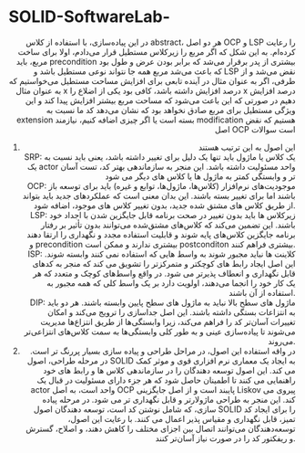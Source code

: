 # SOLID-SoftwareLab-
<div style="text-align: right"> 
در این پیاده‌سازی، با استفاده از کلاس abstract، هر دو اصل OCP و LSP را رعایت کرده‌ام. به این شکل که اگر مربع را زیرکلاس مستطیل قرار می‌دادم، اولا برای ساخت مربع، باید precondition بیشتری از پدر برقرار می‌شد که برابر بودن عرض و طول  بود که باعث می‌شد مربع همه جا نتواند نوعی مستطیل باشد و LSP نقض می‌شد و از طرفی، اگر به عنوان مثال در آینده تابعی برای افزایش مساحت مستطیل می‌خواستیم که به عنوان مثال x درصد افزایش داشته باشد، کافی بود یکی از اضلاع را x درصد افزایش دهیم در صورتی که این باعث می‌شود که مساحت مربع بیشتر افزایش پیدا کند و این ویژگی مستطیل برای مربع صادق نخواهد بود که نشان می‌دهد کد ما نسبت به extension بسته است یا اگر چیزی اضافه کنیم، نیازمند modification هستیم که نقض اصل OCP است
<bold> سوالات </bold>
<ol>
   <li>
     این اصول به این ترتیب هستند
<br> 
<par>
SRP: یک کلاس یا ماژول باید تنها یک دلیل برای تغییر داشته باشد، یعنی باید نسبت به یک actor واحد مسئولیت داشته باشد. این منجر به سازماندهی بهتر کد، تست آسان تر و وابستگی کمتر به ماژول ها یا کلاس های دیگر می شود
</par>
<br> 
<par>
OCP: موجودیت‌های نرم‌افزار (کلاس‌ها، ماژول‌ها، توابع و غیره) باید برای توسعه باز باشند اما برای تغییر بسته باشند. این بدان معنی است که عملکردهای جدید باید بتواند از طریق کلاس های مشتق شده جدید، بدون تغییر کلاس های موجود، اضافه شود.
</par>
<br> 
<par>
LSP: زیرکلاس ها باید بدون تغییر در صحت برنامه قابل جایگزین شدن با اجداد خود باشند. این تضمین می‌کند که کلاس‌های مشتق‌شده می‌توانند بدون تأثیر بر رفتار برنامه جایگزین کلاس‌های پایه شوند و قابلیت استفاده مجدد و نگهداری را ارتقا دهند و precondition بیشتری ندارند و ممکن است postconditon بیشتری فراهم کنند.
</par>
<br> 
<par>
ISP: کلاینت ها نباید مجبور شوند به واسط هایی که استفاده نمی کنند وابسته شوند. این اصل ایجاد رابط های کوچکتر و متمرکزتر را تشویق می کند که منجر به کدهای قابل نگهداری و انعطاف پذیرتر می شود. در واقع واسط‌های کوچک و متعدد که هر یک کار خود را انجما می‌دهند، اولویت دارد بر یک واسط کلی که همه مجبور به استفاده از آن باشند.
</par>
<br> 
<par>
DIP: ماژول های سطح بالا نباید به ماژول های سطح پایین وابسته باشند. هر دو باید به انتزاعات بستگی داشته باشند. این اصل جداسازی را ترویج می‌کند و امکان تغییرات آسان‌تر کد را فراهم می‌کند، زیرا وابستگی‌ها از طریق انتزاع‌ها مدیریت می‌شوند تا پیاده‌سازی عینی و به طور کلی وابستگی‌ها به سمت کلاس‌های انتزاعی‌تر می‌روند.
</par>
   </li>
   <li>
در واقه استفاده این اصول، در مراحل طراحی و پیاده سازی بسیار پررنگ تر است. در مرحله طراحی، اصول SOLID به ایجاد یک معماری نرم افزاری قوی و موثر کمک می کند. این اصول توسعه دهندگان را در سازماندهی کلاس ها و رابط های خود راهنمایی می کنند تا اطمینان حاصل شود که هر جزء دارای مسئولیت در قبال یک actor واحد است، به اصل OCP پایبند است و از اصل جایگزینی Liskov پیروی می کند. این منجر به طراحی ماژولارتر و قابل نگهداری تر می شود. در مرحله پیاده سازی، که شامل نوشتن کد است، توسعه دهندگان اصول SOLID را برای ایجاد کد تمیز، قابل نگهداری و مقیاس پذیر اعمال می کنند. با رعایت این اصول، توسعه‌دهندگان می‌توانند اتصال بین اجزای مختلف را کاهش دهند، و اصلاح، گسترش و ریفکتور کد را در صورت نیاز آسان‌تر کنند. 
   </li>
</ol> 
</div>
